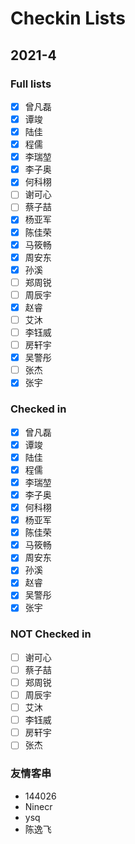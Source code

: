 # Checkin Lists

## 2021-4

### Full lists

- [x] 曾凡磊
- [x] 谭竣
- [x] 陆佳
- [x] 程儒
- [x] 李瑞堃
- [x] 李子奥
- [x] 何科栩
- [ ] 谢可心
- [ ] 蔡子喆
- [x] 杨亚军
- [x] 陈佳荣
- [x] 马筱畅
- [x] 周安东
- [x] 孙溪
- [ ] 郑周锐
- [ ] 周辰宇
- [x] 赵睿
- [ ] 艾沐
- [ ] 李钰威
- [ ] 房轩宇
- [x] 吴警彤
- [ ] 张杰
- [x] 张宇

### Checked in

- [x] 曾凡磊
- [x] 谭竣
- [x] 陆佳
- [x] 程儒
- [x] 李瑞堃
- [x] 李子奥
- [x] 何科栩
- [x] 杨亚军
- [x] 陈佳荣
- [x] 马筱畅
- [x] 周安东
- [x] 孙溪
- [x] 赵睿
- [x] 吴警彤
- [x] 张宇

### NOT Checked in

- [ ] 谢可心
- [ ] 蔡子喆
- [ ] 郑周锐
- [ ] 周辰宇
- [ ] 艾沐
- [ ] 李钰威
- [ ] 房轩宇
- [ ] 张杰

### 友情客串

- 144026
- Ninecr
- ysq
- 陈逸飞

